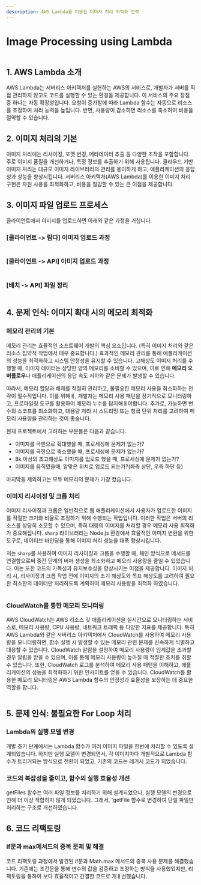 ```yaml
---
description: AWS Lambda를 이용한 이미지 처리 최적화 전략
---
```


# Image Processing using Lambda

<figure><img src="../.gitbook/assets/image.png" alt=""><figcaption></figcaption></figure>



## 1. AWS Lambda 소개

AWS Lambda는 서버리스 아키텍처를 실현하는 AWS의 서비스로, 개발자가 서버를 직접 관리하지 않고도 코드를 실행할 수 있는 환경을 제공합니다. 이 서비스의 주요 장점 중 하나는 자동 확장성입니다. 요청이 증가함에 따라 Lambda 함수는 자동으로 리소스를 조정하여 처리 능력을 높입니다. 반면, 사용량이 감소하면 리소스를 축소하여 비용을 절약할 수 있습니다.



## 2. 이미지 처리의 기본

이미지 처리에는 리사이징, 포맷 변경, 메타데이터 추출 등 다양한 조작을 포함합니다. 주로 이미지 품질을 개선하거나, 특정 정보를 추출하기 위해 사용됩니다. 클라우드 기반 이미지 처리는 대규모 이미지 라이브러리의 관리를 용이하게 하고, 애플리케이션의 응답성과 성능을 향상시킵니다. 서버리스 아키텍처(AWS Lambda)를 이용한 이미지 처리 구현은 자원 사용을 최적화하고, 비용을 절감할 수 있는 큰 이점을 제공합니다.



## 3. 이미지 파일 업로드 프로세스

클라이언트에서 이미지를 업로드하면 아래와 같은 과정을 거칩니다.

### \[클라이언트 -> 람다] 이미지 업로드 과정

<figure><img src="../.gitbook/assets/image (3).png" alt=""><figcaption></figcaption></figure>



### \[클라이언트 -> API] 이미지 업로드 과정

<figure><img src="../.gitbook/assets/image (4).png" alt=""><figcaption></figcaption></figure>



### \[배치 -> API] 파일 정리

<figure><img src="../.gitbook/assets/image (5).png" alt=""><figcaption></figcaption></figure>



## 4. 문제 인식: 이미지 확대 시의 메모리 최적화

### 메모리 관리의 기본

메모리 관리는 효율적인 소프트웨어 개발의 핵심 요소입니다. (특히 이미지 처리와 같은 리소스 집약적 작업에서 매우 중요합니다.) 효과적인 메모리 관리를 통해 애플리케이션의 성능을 최적화하고 시스템 안정성을 유지할 수 있습니다. 고해상도 이미지 처리를 수행할 때, 이미지 데이터는 상당한 양의 메모리를 소비할 수 있으며, 이로 인해 **메모리 오버플로우**나 애플리케이션의 응답 속도 저하와 같은 문제가 발생할 수 있습니다.

따라서, 메모리 할당과 해제를 적절히 관리하고, 불필요한 메모리 사용을 최소화하는 전략이 필수적입니다. 이를 위해ㅐ, 개발자는 메모리 사용 패턴을 장기적으로 모니터링하고, 프로파일링 도구를 활용하여 메모리 누수를 탐지해ㅐ야합니다. 추가로, 가능하면 변수의 스코프를 최소화하고, 대용량 처리 시 스트리밍 또는 청킄 단위 처리를 고려하여 메모리 사용량을 관리하는 것이 좋습니다.

현재 프로젝트에서 고려하는 부분들은 다음과 같습니다.

* 이미지를 극한으로 확대했을 때, 프로세싱에 문제가 없는가?
* 이미지를 극한으로 축소했을 때, 프로세싱에 문제가 없는가?
* 8k 이상의 초고해상도 이미지를 업로드 했을 때, 프로세싱에 문제가 없는가?
* 이미지를 움직였을때, 알맞은 위치로 업로드 되는가?(좌측 상단, 우측 하단 등)

마지막을 제외하고는 모두 메모리의 문제가 가장 컸습니다.





### 이미지 리사이징 및 크롭 처리

이미지 리사이징과 크롭은 일반적으로 웹 애플리케이션에서 사용자가 업로드한 이미지를 적절한 크기와 비율로 조정하기 위해 수행되는 작업입니다. 이러한 작업은 서버의 리소스를 상당히 소모할 수 있으며, 특히 대량의 이미지를 처리할 경우 메모리 사용 최적화가 중요해집니다. `sharp` 라이브러리는 Node.js 환경에서 효율적인 이미지 변환을 위한 도구로, 네이티브 바인딩을 통해 이미지 처리 성능을 대폭 향상시킵니다.&#x20;

저는 `sharp`를 사용하여 이미지 리사이징과 크롭을 수행할 때, 체인 방식으로 메서드를 연결함으로써 중간 단계의 버퍼 생성을 최소화하고 메모리 사용량을 줄일 수 있었습니다. 이는 또한 코드의 가독성과 유지보수성을 향상시키는 이점을 제공합니다. 이미지 처리 시, 리사이징과 크롭 작업 전에 이미지의 초기 해상도와 목표 해상도를 고려하여 필요한 최소한의 데이터만 처리하도록 계획하여 메모리 사용량을 최적화 하였습니다.





<figure><img src="../.gitbook/assets/image (1).png" alt=""><figcaption></figcaption></figure>

### CloudWatch를 통한 메모리 모니터링

AWS CloudWatch는 AWS 리소스 및 애플리케이션을 실시간으로 모니터링하는 서비스로, 메모리 사용량, CPU 사용량, 네트워크 트래픽 등 다양한 지표를 제공합니다. 특히 AWS Lambda와 같은 서버리스 아키텍처에서 CloudWatch를 사용하여 메모리 사용량을 모니터링하면, 함수 실행 시 발생할 수 있는 메모리 관련 문제를 신속하게 식별하고 대응할 수 있습니다. CloudWatch 알람을 설정하여 메모리 사용량이 임계값을 초과할 경우 알림을 받을 수 있으며, 이를 통해 메모리 사용량이 높아질 때 적절한 조치를 취할 수 있습니다. 또한, CloudWatch 로그를 분석하여 메모리 사용 패턴을 이해하고, 애플리케이션의 성능을 최적화하기 위한 인사이트를 얻을 수 있습니다. CloudWatch를 활용한 메모리 모니터링은 AWS Lambda 함수의 안정성과 효율성을 보장하는 데 중요한 역할을 합니다.

<figure><img src="../.gitbook/assets/image (2).png" alt=""><figcaption></figcaption></figure>



## 5. 문제 인식: 불필요한 For Loop 처리

### Lambda의 실행 모델 변경

개발 초기 단계에서는 Lambda 함수가 여러 이미지 파일을 한번에 처리할 수 있도록 설계되었습니다. 하지만 실행 모델이 변경되면서, 각 이미지마다 개별적으로 Lambda 함수가 트리거되는 방식으로 전환이 되었고, 기존의 코드는 레거시 코드가 되었습니다.



### 코드의 복잡성을  줄이고, 함수의 실행 효율성 개선

getFiles 함수는 여러 파일 정보를 처리하기 위해 설계되었으나, 실행 모델의 변경으로 인해 더 이상 적합하지 않게 되었습니다. 그래서, 'getFile 함수로 변경하여 단일 파일만 처리하는 구조로 개선하였습니다.



## 6. 코드 리팩토링

### If문과 max메서드의 중복 문제 및 해결

코드 리팩토링 과정에서 발견된 if문과 Math.max 메서드의 중복 사용 문제를 해결했습니다. 기존에는 조건문을 통해 변수의 값을 검증하고 조정하는 방식을 사용했었지만, 리팩토링을 통하여 보다 효율적이고 간결한 코드로 개ㅐ선했습니다.&#x20;





